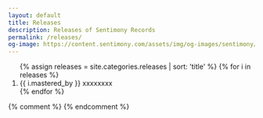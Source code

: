 ```yaml
---
layout: default
title: Releases
description: Releases of Sentimony Records
permalink: /releases/
og-image: https://content.sentimony.com/assets/img/og-images/sentimony/home.jpg
---
```


<ol>
{% assign releases = site.categories.releases | sort: 'title' %}
{% for i in releases %}
<li>{{ i.mastered_by }} xxxxxxxx</li>
{% endfor %}
</ol>

{% comment %}
{% endcomment %}
